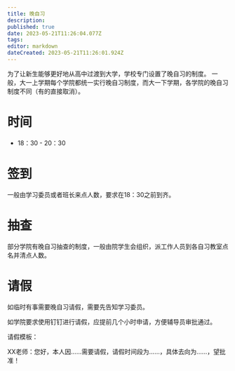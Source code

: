 ```yaml
---
title: 晚自习
description: 
published: true
date: 2023-05-21T11:26:04.077Z
tags: 
editor: markdown
dateCreated: 2023-05-21T11:26:01.924Z
---
```


为了让新生能够更好地从高中过渡到大学，学校专门设置了晚自习的制度。
一般，大一上学期每个学院都统一实行晚自习制度，而大一下学期，各学院的晚自习制度不同（有的直接取消）。

# 时间

- 18：30 - 20：30

# 签到

一般由学习委员或者班长来点人数，要求在18：30之前到齐。

# 抽查

部分学院有晚自习抽查的制度，一般由院学生会组织，派工作人员到各自习教室点名并清点人数。

# 请假

如临时有事需要晚自习请假，需要先告知学习委员。

如学院要求使用钉钉进行请假，应提前几个小时申请，方便辅导员审批通过。

请假模板：

XX老师：您好，本人因……需要请假，请假时间段为……，具体去向为……，望批准！
  
